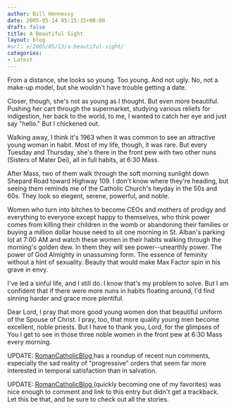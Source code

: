 ```yaml
---
author: Bill Hennessy
date: 2005-05-14 05:15:15+00:00
draft: false
title: A Beautiful Sight
layout: blog
#url: e/2005/05/13/a-beautiful-sight/
categories:
- Latest
---
```


From a distance, she looks so young.   Too young.  And not ugly.  No, not a make-up model, but she wouldn't have trouble getting a date.

Closer, though, she's not as young as I thought.  But even more beautiful.  Pushing her cart through the supermarket, studying various reliefs for indigestion, her back to the world, to me, I wanted to catch her eye and just say "hello."  But I chickened out.

Walking away, I think it's 1963 when it was common to see an attractive young woman in habit.  Most of my life, though, it was rare.  But every Tuesday and Thursday, she's there in the front pew with two other nuns (Sisters of Mater Dei), all in full habits, at 6:30 Mass.

After Mass, two of them walk through the soft morning sunlight down Shepard Road toward Highway 109.  I don't know where they're heading, but seeing them reminds me of the Catholic Church's heyday in the 50s and 60s.  They look so elegent, serene, powerful, and noble.

Women who turn into bitches to become CEOs and mothers of prodigy and everything to everyone except happy to themselves, who think power comes from killing their children in the womb or abandoning their families or buying a million dollar house need to sit one morning in St. Alban's parking lot at 7:00 AM and watch these women in their habits walking through the morning's golden dew.  In them they will see power--unearthly power.  The power of God Almighty in unassuming form.  The essence of feminity without a hint of sexuality.  Beauty that would make Max Factor spin in his grave in envy.

I've led a sinful life, and I still do.  I know that's my problem to solve.  But I am confident that if there were more nuns in habits floating around, I'd find sinning harder and grace more plentiful.

Dear Lord, I pray that more good young women don that beautiful uniform of the Spouse of Christ.  I pray, too, that more quality young men become excellent, noble priests.  But I have to thank you, Lord, for the glimpses of You I get to see in those three noble women in the front pew at 6:30 Mass every morning.

UPDATE:
[RomanCatholicBlog ](https://romancatholicblog.typepad.com/roman_catholic_blog/2005/05/more_nunsense.html)has a roundup of recent nun comments, especially the sad reality of "progressive" orders that seem far more interested in temporal satisfaction than in salvation.

UPDATE:
[RomanCatholicBlog ](https://romancatholicblog.typepad.com/roman_catholic_blog/2005/05/america_needs_n.html)(quickly becoming one of my favorites) was nice enough to comment and link to this entry but didn't get a trackback. Let this be that, and be sure to check out all the stories.
